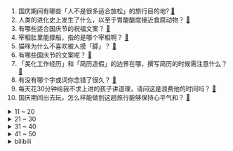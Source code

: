1. 国庆期间有哪些「人不是很多适合放松」的旅行目的地? [:link:](https://www.zhihu.com/question/620724774)
2. 人类的进化史上发生了什么，以至于胃酸酸度接近食腐动物？ [:link:](https://www.zhihu.com/question/593178933)
3. 有哪些适合国庆节的祝福文案？ [:link:](https://www.zhihu.com/question/489475061)
4. 宰相肚里能撑船，指的是哪个宰相啊？ [:link:](https://www.zhihu.com/question/621419952)
5. 猫咪为什么不喜欢被人摸「脚」？ [:link:](https://www.zhihu.com/question/623861306)
6. 有哪些国庆节的文案呢？ [:link:](https://www.zhihu.com/question/490819890)
7. 「美化工作经历」和「简历造假」的边界在哪，撰写简历的时候需注意什么？ [:link:](https://www.zhihu.com/question/622554061)
8. 有没有哪个字或词你念错了很久？ [:link:](https://www.zhihu.com/question/619358308)
9. 每天花30分钟给我不求上进的孩子讲道理，请问这是浪费他的时间吗？ [:link:](https://www.zhihu.com/question/617199944)
10. 国庆期间出去玩，怎么样能做到这趟旅行能够保持心平气和？ [:link:](https://www.zhihu.com/question/623824627)
<details>
<summary>11 ~ 20</summary>

11. 如何看待米哈游出品的《崩坏：星穹铁道》无缘2023金摇杆各奖项提名? [:link:](https://www.zhihu.com/question/624369091)
12. 杭州亚运会乒乓球男双女双接连爆冷输球，你认为输球原因有哪些？ [:link:](https://www.zhihu.com/question/624382676)
13. 河北的张飞是杀猪的，山西的关羽是卖枣的，他们在哪学的武艺？ [:link:](https://www.zhihu.com/question/426938125)
14. 《CS2》于 9 月 28 日正式上线，对此你有什么想说的？ [:link:](https://www.zhihu.com/question/624109985)
15. 23-24 赛季英超热刺 2:1 利物浦，如何评价这场比赛？ [:link:](https://www.zhihu.com/question/624405972)
16. 地库这么凉快为什么不把冷气吸上来制冷? [:link:](https://www.zhihu.com/question/612815164)
17. 孙悟空改动了生死簿，阎王爷为什么不改回去？ [:link:](https://www.zhihu.com/question/619608490)
18. 如何评价田柾国新单曲3D（feat.Jack Harlow）及其MV？ [:link:](https://www.zhihu.com/question/624289670)
19. 杭州亚运会乒乓球女双八进四，孙颖莎/王曼昱爆冷 1-3 不敌日本组合无缘四强，如何评价双方表现？ [:link:](https://www.zhihu.com/question/624382268)
20. 如何评价杭州亚运英雄联盟国家队以EDG为班底，朱开+阿布+茂凯·组成的制服组，以及这几个月集训成果？ [:link:](https://www.zhihu.com/question/624195154)
</details>
<details>
<summary>21 ~ 30</summary>

21. 国产动画《恶魔法则》开播，有哪些关注点？ [:link:](https://www.zhihu.com/question/623830529)
22. 21 世纪以来，你印象最深的诺贝尔奖得主是谁？ [:link:](https://www.zhihu.com/question/622723400)
23. 张朝阳的物理水平如何？ [:link:](https://www.zhihu.com/question/623804545)
24. 请问硕士大论文仿写可以吗? [:link:](https://www.zhihu.com/question/615040247)
25. 电影《坚如磐石》中有哪些细思极恐的细节？ [:link:](https://www.zhihu.com/question/623725388)
26. 女生健身为什么越健脂肪越高，平时也控制吃脂肪，肌肉也没长？ [:link:](https://www.zhihu.com/question/624144515)
27. 在《战锤40k》世界观里，混沌恶魔们是如何对抗远程火力的呢? [:link:](https://www.zhihu.com/question/624355658)
28. 所以努力赚钱的意义是什么？ [:link:](https://www.zhihu.com/question/624292124)
29. 23-24 赛季英超曼联 0:1 水晶宫，如何评价这场比赛？ [:link:](https://www.zhihu.com/question/624397644)
30. 注定要告别的，为什么要相遇呢？ [:link:](https://www.zhihu.com/question/624310036)
</details>
<details>
<summary>31 ~ 40</summary>

31. 对称性破缺其实是哪里破缺了？ [:link:](https://www.zhihu.com/question/614254903)
32. 学法有什么好书推荐吗? [:link:](https://www.zhihu.com/question/621994137)
33. 参与秋招一直没收到 offer，如何缓解「无回应期」的焦虑情绪？作为过来人有哪些建议？ [:link:](https://www.zhihu.com/question/622550136)
34. 国庆回家总是被父母拉去社交，每次都感到疲惫且浪费时间，如何拒绝这类对我来说是「不必要的社交场合」？ [:link:](https://www.zhihu.com/question/621810956)
35. 喝咖啡对记忆力有什么影响吗？ [:link:](https://www.zhihu.com/question/20407937)
36. 提了离职才给涨薪的公司值得留下来吗？ [:link:](https://www.zhihu.com/question/622559001)
37. 玩《我的世界》单机版会有孤独的感觉吗？ [:link:](https://www.zhihu.com/question/312217005)
38. 《dota2》你认为dota2的法核之王是谁? [:link:](https://www.zhihu.com/question/623884605)
39. 2023 年国庆节，有哪些祝福文案分享？ [:link:](https://www.zhihu.com/question/624427794)
40. 1-8 月我国互联网业务收入、利润总额同比分别增长 2.6% 和 28%，哪些信息值得关注？ [:link:](https://www.zhihu.com/question/624350586)
</details>
<details>
<summary>41 ~ 50</summary>

41. 出门旅游，当地爆火的特色餐厅就是吃不上怎么办？ [:link:](https://www.zhihu.com/question/623824621)
42. 如何评价《赛博朋克2077》DLC往日之影新增的“高塔”结局？ [:link:](https://www.zhihu.com/question/623845021)
43. 可以分享你最满意的一张照片吗？ [:link:](https://www.zhihu.com/question/623948087)
44. 报道称 LVMH 集团掌门人阿尔诺涉嫌洗钱被调查，哪些信息值得关注？ [:link:](https://www.zhihu.com/question/624375176)
45. 文化和旅游部发布「双节假期国内出游将达 8.96 亿人次」，哪些信息值得关注？假期出行应该注意什么？ [:link:](https://www.zhihu.com/question/624371961)
46. 2023 年国庆节现场看升旗仪式是种怎样的体验？你有哪些祝福？ [:link:](https://www.zhihu.com/question/624430839)
47. 国庆期间自行车长途旅行是什么体验？ [:link:](https://www.zhihu.com/question/623675551)
48. JAVA自己写什么功能可以提升技术？ [:link:](https://www.zhihu.com/question/616660274)
49. 你什么时候意识到应该离职了? [:link:](https://www.zhihu.com/question/612623726)
50. 哪个瞬间，你对孩子充满了心疼? [:link:](https://www.zhihu.com/question/366511075)
</details><details>
<summary>bilibili</summary>

</details>